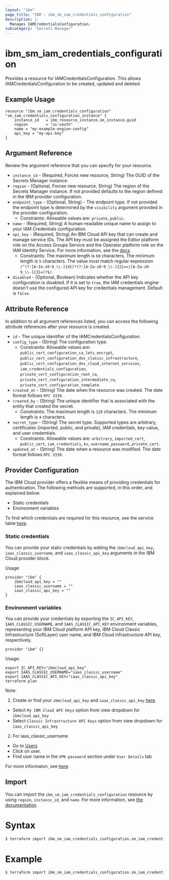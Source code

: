 ```yaml
---
layout: "ibm"
page_title: "IBM : ibm_sm_iam_credentials_configuration"
description: |-
  Manages IAMCredentialsConfiguration.
subcategory: "Secrets Manager"
---
```


# ibm_sm_iam_credentials_configuration

Provides a resource for IAMCredentialsConfiguration. This allows IAMCredentialsConfiguration to be created, updated and deleted.

## Example Usage

```hcl
resource "ibm_sm_iam_credentials_configuration" "sm_iam_credentials_configuration_instance" {
	instance_id   = ibm_resource_instance.sm_instance.guid
	region        = "us-south"
	name = "my-example-engine-config"
	api_key = "my-api-key"
}
```

## Argument Reference

Review the argument reference that you can specify for your resource.

* `instance_id` - (Required, Forces new resource, String) The GUID of the Secrets Manager instance.
* `region` - (Optional, Forces new resource, String) The region of the Secrets Manager instance. If not provided defaults to the region defined in the IBM provider configuration.
* `endpoint_type` - (Optional, String) - The endpoint type. If not provided the endpoint type is determined by the `visibility` argument provided in the provider configuration.
    * Constraints: Allowable values are: `private`, `public`.
* `name` - (Required, String) A human-readable unique name to assign to your IAM Credentials configuration.
* `api_key` - (Required, String) An IBM Cloud API key that can create and manage service IDs. The API key must be assigned the Editor platform role on the Access Groups Service and the Operator platform role on the IAM Identity Service. For more information, see the [docs](https://cloud.ibm.com/docs/secrets-manager?topic=secrets-manager-configure-iam-engine).
	* Constraints: The maximum length is `60` characters. The minimum length is `5` characters. The value must match regular expression `/^(?:[A-Za-z0-9_\\-]{4})*(?:[A-Za-z0-9_\\-]{2}==|[A-Za-z0-9_\\-]{3}=)?$/`.
* `disabled` - (Optional, Boolean) Indicates whether the API key configuration is disabled. If it is set to `true`, the IAM credentials engine doesn't use the configured API key for credentials management. Default is `false`.

## Attribute Reference

In addition to all argument references listed, you can access the following attribute references after your resource is created.

* `id` - The unique identifier of the IAMCredentialsConfiguration.
* `config_type` - (String) The configuration type.
  * Constraints: Allowable values are: `public_cert_configuration_ca_lets_encrypt`, `public_cert_configuration_dns_classic_infrastructure`, `public_cert_configuration_dns_cloud_internet_services`, `iam_credentials_configuration`, `private_cert_configuration_root_ca`, `private_cert_configuration_intermediate_ca`, `private_cert_configuration_template`.
* `created_at` - (String) The date when the resource was created. The date format follows `RFC 3339`.
* `created_by` - (String) The unique identifier that is associated with the entity that created the secret.
  * Constraints: The maximum length is `128` characters. The minimum length is `4` characters.
* `secret_type` - (String) The secret type. Supported types are arbitrary, certificates (imported, public, and private), IAM credentials, key-value, and user credentials.
  * Constraints: Allowable values are: `arbitrary`, `imported_cert`, `public_cert`, `iam_credentials`, `kv`, `username_password`, `private_cert`.
* `updated_at` - (String) The date when a resource was modified. The date format follows `RFC 3339`.

## Provider Configuration

The IBM Cloud provider offers a flexible means of providing credentials for authentication. The following methods are supported, in this order, and explained below:

- Static credentials
- Environment variables

To find which credentials are required for this resource, see the service table [here](https://cloud.ibm.com/docs/ibm-cloud-provider-for-terraform?topic=ibm-cloud-provider-for-terraform-provider-reference#required-parameters).

### Static credentials

You can provide your static credentials by adding the `ibmcloud_api_key`, `iaas_classic_username`, and `iaas_classic_api_key` arguments in the IBM Cloud provider block.

Usage:
```
provider "ibm" {
    ibmcloud_api_key = ""
    iaas_classic_username = ""
    iaas_classic_api_key = ""
}
```

### Environment variables

You can provide your credentials by exporting the `IC_API_KEY`, `IAAS_CLASSIC_USERNAME`, and `IAAS_CLASSIC_API_KEY` environment variables, representing your IBM Cloud platform API key, IBM Cloud Classic Infrastructure (SoftLayer) user name, and IBM Cloud infrastructure API key, respectively.

```
provider "ibm" {}
```

Usage:
```
export IC_API_KEY="ibmcloud_api_key"
export IAAS_CLASSIC_USERNAME="iaas_classic_username"
export IAAS_CLASSIC_API_KEY="iaas_classic_api_key"
terraform plan
```

Note:

1. Create or find your `ibmcloud_api_key` and `iaas_classic_api_key` [here](https://cloud.ibm.com/iam/apikeys).
  - Select `My IBM Cloud API Keys` option from view dropdown for `ibmcloud_api_key`
  - Select `Classic Infrastructure API Keys` option from view dropdown for `iaas_classic_api_key`
2. For iaas_classic_username
  - Go to [Users](https://cloud.ibm.com/iam/users)
  - Click on user.
  - Find user name in the `VPN password` section under `User Details` tab

For more informaton, see [here](https://registry.terraform.io/providers/IBM-Cloud/ibm/latest/docs#authentication).

## Import

You can import the `ibm_sm_iam_credentials_configuration` resource by using `region`, `instance_id`, and `name`.
For more information, see [the documentation](https://cloud.ibm.com/docs/secrets-manager)

# Syntax
```bash
$ terraform import ibm_sm_iam_credentials_configuration.sm_iam_credentials_configuration <region>/<instance_id>/<name>
```

# Example
```bash
$ terraform import ibm_sm_iam_credentials_configuration.sm_iam_credentials_configuration us-east/6ebc4224-e983-496a-8a54-f40a0bfa9175/my-secret-engine-config
```
